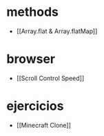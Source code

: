 # methods

- [[Array.flat & Array.flatMap]]

# browser

- [[Scroll Control Speed]]

# ejercicios

- [[Minecraft Clone]]